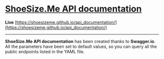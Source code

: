 # [ShoeSize.Me API documentation](https://shoesize.me)

**Live** [https://shoesizeme.github.io/api_documentation/](https://shoesizeme.github.io/api_documentation/)

---

**ShoeSize.Me API documentation** has been created thanks to **Swagger.io**.
All the parameters have been set to default values, so you can query all the public endpoints listed in the YAML file.
